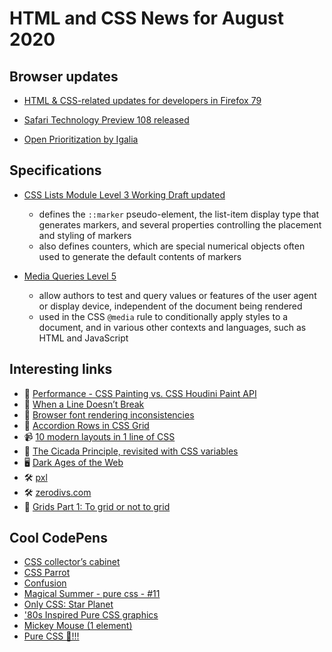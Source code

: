 # HTML and CSS News for August 2020

## Browser updates

- [HTML & CSS-related updates for developers in Firefox 79](https://developer.mozilla.org/en-US/docs/Mozilla/Firefox/Releases/79)

- [Safari Technology Preview 108 released](https://webkit.org/blog/10840/release-notes-for-safari-technology-preview-108/)

- [Open Prioritization by Igalia](https://www.igalia.com/open-prioritization/)

## Specifications

- [CSS Lists Module Level 3 Working Draft updated](https://www.w3.org/TR/css-lists-3/)
    + defines the `::marker` pseudo-element, the list-item display type that generates markers, and several properties controlling the placement and styling of markers
    + also defines counters, which are special numerical objects often used to generate the default contents of markers

- [Media Queries Level 5](https://www.w3.org/TR/mediaqueries-5/)
    + allow authors to test and query values or features of the user agent or display device, independent of the document being rendered
    + used in the CSS `@media` rule to conditionally apply styles to a document, and in various other contexts and languages, such as HTML and JavaScript

## Interesting links

- 📝 [Performance - CSS Painting vs. CSS Houdini Paint API](https://lisilinhart.info/posts/css-houdini-performance)
- 📝 [When a Line Doesn’t Break](https://css-tricks.com/when-a-line-doesnt-break/)
- 📝 [Browser font rendering inconsistencies](https://blog.stephaniestimac.com/posts/2020/06/browser-fonts/)
- 📝 [Accordion Rows in CSS Grid](https://meyerweb.com/eric/thoughts/2020/07/01/accordion-rows-in-css-grid)
- 📹 [10 modern layouts in 1 line of CSS](https://youtu.be/qm0IfG1GyZU)
- 📝 [The Cicada Principle, revisited with CSS variables](https://lea.verou.me/2020/07/the-cicada-principle-revisited-with-css-variables/)
- 🖥 [Dark Ages of the Web](https://pavellaptev.github.io/web-dark-ages/)
- 🛠 [pxl](https://pxl.netlify.app/)
- 🛠 [zerodivs.com](https://zerodivs.com/#/)
- 📝 [Grids Part 1: To grid or not to grid](https://sarahmhigley.com/writing/grids-part1/)

## Cool CodePens

- [CSS collector’s cabinet](https://codepen.io/lynnandtonic/pen/LYGjqOo)
- [CSS Parrot](https://codepen.io/aitchiss/pen/XWXzxGq)
- [Confusion](https://codepen.io/tiffachoo/pen/abdLKaP)
- [Magical Summer - pure css - #11](https://codepen.io/ig_design/pen/KKVZdPq)
- [Only CSS: Star Planet](https://codepen.io/YusukeNakaya/pen/LYGOdeE)
- ['80s Inspired Pure CSS graphics](https://codepen.io/curley/pen/zYrpVXb)
- [Mickey Mouse (1 element)](https://codepen.io/jkantner/pen/gOPzQjN)
- [Pure CSS 🥵!!!](https://codepen.io/curley/pen/KKVVpvQ)
